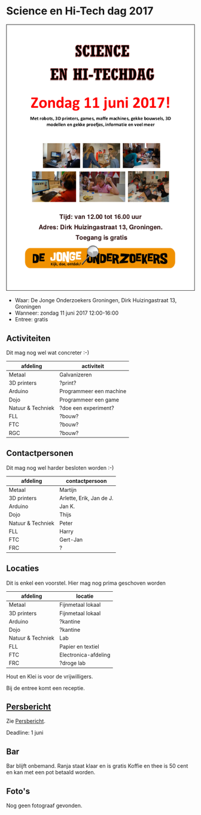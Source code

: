 # Science en Hi-Tech dag 2017

![Science en Hi-Tech dag 2017 poster](Poster.png)

 * Waar: De Jonge Onderzoekers Groningen, Dirk Huizingastraat 13, Groningen
 * Wanneer: zondag 11 juni 2017 12:00-16:00
 * Entree: gratis

## Activiteiten

Dit mag nog wel wat concreter :-)

afdeling|activiteit
---|---
Metaal|Galvanizeren
3D printers|?print?
Arduino|Programmeer een machine
Dojo|Programmeer een game
Natuur & Techniek|?doe een experiment?
FLL|?bouw?
FTC|?bouw?
RGC|?bouw?

## Contactpersonen

Dit mag nog wel harder besloten worden :-)

afdeling|contactpersoon
---|---
Metaal|Martijn
3D printers|Arlette, Erik, Jan de J.
Arduino|Jan K.
Dojo|Thijs
Natuur & Techniek|Peter
FLL|Harry
FTC|Gert-Jan
FRC|?

## Locaties

Dit is enkel een voorstel. Hier mag nog prima geschoven worden

afdeling|locatie
---|---
Metaal|Fijnmetaal lokaal
3D printers|Fijnmetaal lokaal
Arduino|?kantine
Dojo|?kantine
Natuur & Techniek|Lab
FLL|Papier en textiel
FTC|Electronica-afdeling
FRC|?droge lab

Hout en Klei is voor de vrijwilligers.

Bij de entree komt een receptie.

## [Persbericht](Persbericht.md)

Zie [Persbericht](Persbericht.md).

Deadline: 1 juni

## Bar

Bar blijft onbemand.
Ranja staat klaar en is gratis
Koffie en thee is 50 cent en kan met een pot betaald worden.

## Foto's

Nog geen fotograaf gevonden.